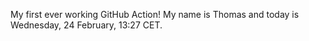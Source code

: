 My first ever working GitHub Action!
My name is Thomas and today is Wednesday, 24 February, 13:27 CET. 
